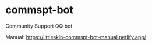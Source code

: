 # commspt-bot
Community Support QQ bot

Manual: <https://littleskin-commspt-bot-manual.netlify.app/>

